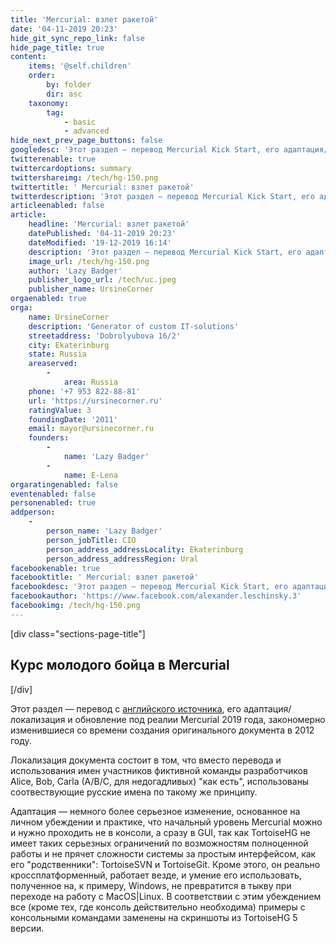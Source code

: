 ```yaml
---
title: 'Mercurial: взлет ракетой'
date: '04-11-2019 20:23'
hide_git_sync_repo_link: false
hide_page_title: true
content:
    items: '@self.children'
    order:
        by: folder
        dir: asc
    taxonomy:
        tag:
            - basic
            - advanced
hide_next_prev_page_buttons: false
googledesc: 'Этот раздел — перевод Mercurial Kick Start, его адаптация/локализация и обновление под Mercurial 2019 года.'
twitterenable: true
twittercardoptions: summary
twittershareimg: /tech/hg-150.png
twittertitle: ' Mercurial: взлет ракетой'
twitterdescription: 'Этот раздел — перевод Mercurial Kick Start, его адаптация/локализация и обновление под Mercurial 2019 года.'
articleenabled: false
article:
    headline: 'Mercurial: взлет ракетой'
    datePublished: '04-11-2019 20:23'
    dateModified: '19-12-2019 16:14'
    description: 'Этот раздел — перевод Mercurial Kick Start, его адаптация/локализация и обновление под Mercurial 2019 года.'
    image_url: /tech/hg-150.png
    author: 'Lazy Badger'
    publisher_logo_url: /tech/uc.jpeg
    publisher_name: UrsineCorner
orgaenabled: true
orga:
    name: UrsineCorner
    description: 'Generator of custom IT-solutions'
    streetaddress: 'Dobrolyubova 16/2'
    city: Ekaterinburg
    state: Russia
    areaserved:
        -
            area: Russia
    phone: '+7 953 822-88-81'
    url: 'https://ursinecorner.ru'
    ratingValue: 3
    foundingDate: '2011'
    email: mayor@ursinecorner.ru
    founders:
        -
            name: 'Lazy Badger'
        -
            name: E-Lena
orgaratingenabled: false
eventenabled: false
personenabled: true
addperson:
    -
        person_name: 'Lazy Badger'
        person_jobTitle: CIO
        person_address_addressLocality: Ekaterinburg
        person_address_addressRegion: Ural
facebookenable: true
facebooktitle: ' Mercurial: взлет ракетой'
facebookdesc: 'Этот раздел — перевод Mercurial Kick Start, его адаптация/локализация и обновление под Mercurial 2019 года.'
facebookauthor: 'https://www.facebook.com/alexander.leschinsky.3'
facebookimg: /tech/hg-150.png
---
```


[div class="sections-page-title"]
## Курс молодого бойца в Mercurial
[/div]

Этот раздел — перевод с [английского источника](http://mercurial.aragost.com/kick-start/en/ "Mercurial Kick Start на сайте aragost Trifork"), его адаптация/локализация и обновление под реалии Mercurial 2019 года, закономерно изменившиеся со времени создания оригинального документа в 2012 году.

Локализация документа состоит в том, что вместо перевода и использования имен участников фиктивной команды разработчиков Alice, Bob, Carla (A/B/C, для недогадливых) "как есть", использованы соотвествующие русские имена по такому же принципу.

Адаптация — немного более серьезное изменение, основанное на личном убеждении и практике, что начальный уровень Mercurial можно и нужно проходить не в консоли, а сразу в GUI, так как TortoiseHG не имеет таких серьезных ограничений по возможностям полноценной работы и не прячет сложности системы за простым интерфейсом, как его "родственники": TortoiseSVN и TortoiseGit. Кроме этого, он реально кроссплатформенный, работает везде, и умение его использовать, полученное на, к примеру, Windows, не превратится в тыкву при переходе на работу с MacOS|Linux. В соответствии с этим убеждением все (кроме тех, где консоль действительно необходима) примеры с консольными командами заменены на скриншоты из TortoiseHG 5 версии.